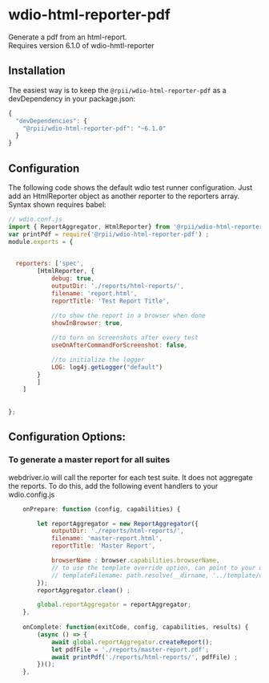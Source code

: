 # wdio-html-reporter-pdf
Generate a pdf from an html-report.  
Requires version 6.1.0 of wdio-hmtl-reporter

## Installation

The easiest way is to keep the `@rpii/wdio-html-reporter-pdf` as a devDependency in your package.json:

```javascript
{
  "devDependencies": {
    "@rpii/wdio-html-reporter-pdf": "~6.1.0"
  }
}
```

## Configuration
The following code shows the default wdio test runner configuration. Just add an HtmlReporter object as another reporter to the reporters array.  Syntax shown requires babel:

```javascript
// wdio.conf.js
import { ReportAggregator, HtmlReporter} from '@rpii/wdio-html-reporter' ;
var printPdf = require('@rpii/wdio-html-reporter-pdf') ;
module.exports = {

  
  reporters: ['spec',
        [HtmlReporter, {
            debug: true,
            outputDir: './reports/html-reports/',
            filename: 'report.html',
            reportTitle: 'Test Report Title',
            
            //to show the report in a browser when done
            showInBrowser: true,

            //to turn on screenshots after every test
            useOnAfterCommandForScreenshot: false,

            //to initialize the logger
            LOG: log4j.getLogger("default")
        }
        ]
    ]
    
 
};
```
## Configuration Options:
  
### To generate a master report for all suites

webdriver.io will call the reporter for each test suite.  It does not aggregate the reports.  To do this, add the following event handlers to your wdio.config.js

```javascript
    onPrepare: function (config, capabilities) {

        let reportAggregator = new ReportAggregator({
            outputDir: './reports/html-reports/',
            filename: 'master-report.html',
            reportTitle: 'Master Report',

            browserName : browser.capabilities.browserName,
            // to use the template override option, can point to your own file in the test project:
            // templateFilename: path.resolve(__dirname, '../template/wdio-html-reporter-alt-template.hbs')
        });
        reportAggregator.clean() ;

        global.reportAggregator = reportAggregator;
    },
    
    onComplete: function(exitCode, config, capabilities, results) {
        (async () => {
            await global.reportAggregator.createReport();
            let pdfFile = './reports/master-report.pdf';
            await printPdf('./reports/html-reports/', pdfFile) ;
        })();
    },
    
``` 

